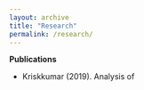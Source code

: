 ```yaml
---
layout: archive
title: "Research"
permalink: /research/
---
```



**Publications**
* Kriskkumar (2019). Analysis of